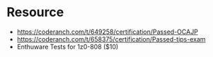# Resource
  - https://coderanch.com/t/649258/certification/Passed-OCAJP
  - https://coderanch.com/t/658375/certification/Passed-tips-exam
  - Enthuware Tests for 1z0-808 ($10)
  
